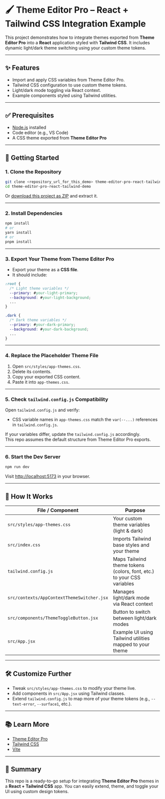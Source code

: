 # 🖌️ Theme Editor Pro – React + Tailwind CSS Integration Example

This project demonstrates how to integrate themes exported from **Theme Editor Pro** into a **React** application styled with **Tailwind CSS**. It includes dynamic light/dark theme switching using your custom theme tokens.

---

## ✨ Features

- Import and apply CSS variables from Theme Editor Pro.
- Tailwind CSS configuration to use custom theme tokens.
- Light/dark mode toggling via React context.
- Example components styled using Tailwind utilities.

---

## ✅ Prerequisites

- [Node.js](https://nodejs.org/) installed
- Code editor (e.g., VS Code)
- A CSS theme exported from **Theme Editor Pro**

---

## 🚀 Getting Started

### 1. Clone the Repository

```bash
git clone <repository_url_for_this_demo> theme-editor-pro-react-tailwind-demo
cd theme-editor-pro-react-tailwind-demo
```

Or [download this project as ZIP](<insert_download_link_if_applicable>) and extract it.

---

### 2. Install Dependencies

```bash
npm install
# or
yarn install
# or
pnpm install
```

---

### 3. Export Your Theme from Theme Editor Pro

- Export your theme as a **CSS file**.
- It should include:

```css
:root {
  /* Light theme variables */
  --primary: #your-light-primary;
  --background: #your-light-background;
  ...
}

.dark {
  /* Dark theme variables */
  --primary: #your-dark-primary;
  --background: #your-dark-background;
  ...
}
```

---

### 4. Replace the Placeholder Theme File

1. Open `src/styles/app-themes.css`.
2. Delete its contents.
3. Copy your exported CSS content.
4. Paste it into `app-themes.css`.

---

### 5. Check `tailwind.config.js` Compatibility

Open `tailwind.config.js` and verify:

- CSS variable names in `app-themes.css` match the `var(--...)` references in `tailwind.config.js`.

If your variables differ, update the `tailwind.config.js` accordingly.  
This repo assumes the default structure from Theme Editor Pro exports.

---

### 6. Start the Dev Server

```bash
npm run dev
```

Visit [http://localhost:5173](http://localhost:5173) in your browser.

---

## 🧠 How It Works

| File / Component | Purpose |
|------------------|---------|
| `src/styles/app-themes.css` | Your custom theme variables (light & dark) |
| `src/index.css` | Imports Tailwind base styles and your theme |
| `tailwind.config.js` | Maps Tailwind theme tokens (colors, font, etc.) to your CSS variables |
| `src/contexts/AppContextThemeSwitcher.jsx` | Manages light/dark mode via React context |
| `src/components/ThemeToggleButton.jsx` | Button to switch between light/dark modes |
| `src/App.jsx` | Example UI using Tailwind utilities mapped to your theme |

---

## 🛠 Customize Further

- Tweak `src/styles/app-themes.css` to modify your theme live.
- Add components in `src/App.jsx` using Tailwind classes.
- Extend `tailwind.config.js` to map more of your theme tokens (e.g., `--text-error`, `--surface1`, etc.).

---

## 📚 Learn More

- [Theme Editor Pro](https://themeeditor.pro)
- [Tailwind CSS](https://tailwindcss.com/docs)
- [Vite](https://vitejs.dev/)

---

## 📌 Summary

This repo is a ready-to-go setup for integrating **Theme Editor Pro** themes in a **React + Tailwind CSS** app. You can easily extend, theme, and toggle your UI using custom design tokens.
